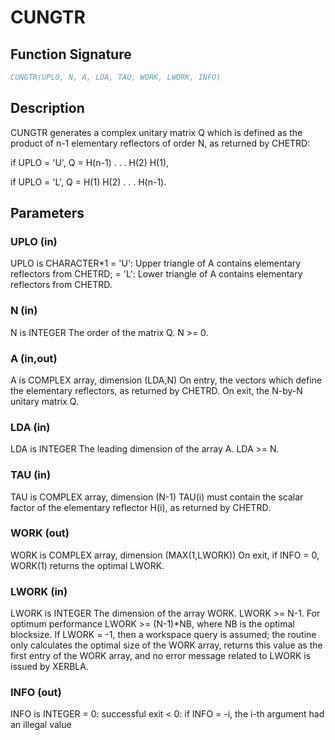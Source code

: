 # CUNGTR

## Function Signature

```fortran
CUNGTR(UPLO, N, A, LDA, TAU, WORK, LWORK, INFO)
```

## Description


 CUNGTR generates a complex unitary matrix Q which is defined as the
 product of n-1 elementary reflectors of order N, as returned by
 CHETRD:

 if UPLO = 'U', Q = H(n-1) . . . H(2) H(1),

 if UPLO = 'L', Q = H(1) H(2) . . . H(n-1).

## Parameters

### UPLO (in)

UPLO is CHARACTER*1 = 'U': Upper triangle of A contains elementary reflectors from CHETRD; = 'L': Lower triangle of A contains elementary reflectors from CHETRD.

### N (in)

N is INTEGER The order of the matrix Q. N >= 0.

### A (in,out)

A is COMPLEX array, dimension (LDA,N) On entry, the vectors which define the elementary reflectors, as returned by CHETRD. On exit, the N-by-N unitary matrix Q.

### LDA (in)

LDA is INTEGER The leading dimension of the array A. LDA >= N.

### TAU (in)

TAU is COMPLEX array, dimension (N-1) TAU(i) must contain the scalar factor of the elementary reflector H(i), as returned by CHETRD.

### WORK (out)

WORK is COMPLEX array, dimension (MAX(1,LWORK)) On exit, if INFO = 0, WORK(1) returns the optimal LWORK.

### LWORK (in)

LWORK is INTEGER The dimension of the array WORK. LWORK >= N-1. For optimum performance LWORK >= (N-1)*NB, where NB is the optimal blocksize. If LWORK = -1, then a workspace query is assumed; the routine only calculates the optimal size of the WORK array, returns this value as the first entry of the WORK array, and no error message related to LWORK is issued by XERBLA.

### INFO (out)

INFO is INTEGER = 0: successful exit < 0: if INFO = -i, the i-th argument had an illegal value

